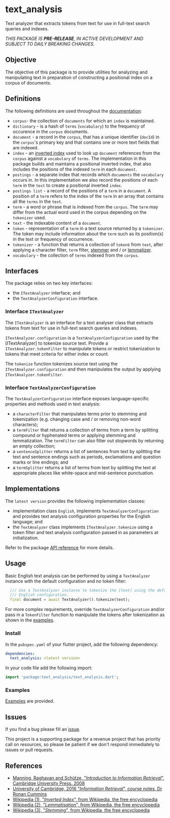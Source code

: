 <!-- 
BSD 3-Clause License
Copyright (c) 2022, GM Consult Pty Ltd
All rights reserved. 
-->

# text_analysis

Text analyzer that extracts tokens from text for use in full-text search queries and indexes. 

*THIS PACKAGE IS **PRE-RELEASE**, IN ACTIVE DEVELOPMENT AND SUBJECT TO DAILY BREAKING CHANGES.*

## Objective

The objective of this package is to provide utilities for analyzing and manipulating text in preparation of constructing a positional index on a corpus of documents.

## Definitions

The following definitions are used throughout the [documentation](https://pub.dev/documentation/text_indexing/latest/):

* `corpus`- the collection of `documents` for which an `index` is maintained.
* `dictionary` - is a hash of `terms` (`vocabulary`) to the frequency of occurence in the `corpus` documents.
* `document` - a record in the `corpus`, that has a unique identifier (`docId`) in the `corpus`'s primary key and that contains one or more text fields that are indexed.
* `index` - an [inverted index](https://en.wikipedia.org/wiki/Inverted_index) used to look up `document` references from the `corpus` against a `vocabulary` of `terms`. The implementation in this package builds and maintains a positional inverted index, that also includes the positions of the indexed `term` in each `document`.
* `postings` - a separate index that records which `documents` the `vocabulary` occurs in. In this implementation we also record the positions of each `term` in the `text` to create a positional inverted `index`.
* `postings list` - a record of the positions of a `term` in a `document`. A position of a `term` refers to the index of the `term` in an array that contains all the `terms` in the `text`.
* `term` - a word or phrase that is indexed from the `corpus`. The `term` may differ from the actual word used in the corpus depending on the `tokenizer` used.
* `text` - the indexable content of a `document`.
* `token` - representation of a `term` in a text source returned by a `tokenizer`. The token may include information about the `term` such as its position(s) in the text or frequency of occurrence.
* `tokenizer` - a function that returns a collection of `token`s from `text`, after applying a character filter, `term` filter, [stemmer](https://en.wikipedia.org/wiki/Stemming) and / or [lemmatizer](https://en.wikipedia.org/wiki/Lemmatisation).
* `vocabulary` - the collection of `terms` indexed from the `corpus`.

## Interfaces

The package relies on two key interfaces:
* the `ITextAnalyzer` interface; and
* the `TextAnalyzerConfiguration` interface.

### Interface `ITextAnalyzer`

The `ITextAnalyzer` is an interface for a text analyser class that extracts tokens from text for use in full-text search queries and indexes. 

`ITextAnalyzer.configuration` is a `TextAnalyzerConfiguration` used by the [ITextAnalyzer] to tokenize source text.
Provide a `ITextAnalyzer.tokenFilter`  to manipulate tokens or restrict tokenization to tokens that meet criteria for either index or count.

The `tokenize` function tokenizes source text using the `ITextAnalyzer.configuration` and then manipulates the output by applying `ITextAnalyzer.tokenFilter`.

### Interface `TextAnalyzerConfiguration`

The `TextAnalyzerConfiguration` interface exposes language-specific properties and methods used in text analysis: 
* a `characterFilter` that manipulates terms prior to stemming and tokenization (e.g. changing case and / or removing non-word characters);
* a `termFilter` that returns a collection of terms from a term by splitting compound or hyphenated terms or applying stemming and lemmatization. The `termFilter` can also filter out stopwords by returning an empty collection;
* a `sentenceSplitter` returns a list of sentences from text by splitting the text and sentence endings such as periods, exclamations and question marks or line endings; and
* a `termSplitter` returns a list of terms from text by splitting the text at appropriate places like white-space and mid-sentence punctuation.

## Implementations

The `latest version` provides the following implementation classes:
* implementation class `English`, implements `TextAnalyzerConfiguration` and provides text analysis configuration properties for the English language; and
* the `TextAnalyzer` class implements `ITextAnalyzer.tokenize` using a token filter and text analysis configuration passed in as parameters at initialization.

Refer to the package [API reference](https://pub.dev/documentation/text_analysis/latest/) for more details.

## Usage

Basic English text analysis can be performed by using a `TextAnalyzer` instance with the default configuration and no token filter:

```dart
  /// Use a TextAnalyzer instance to tokenize the [text] using the default 
  /// English configuration.
  final document = await TextAnalyzer().tokenize(text);

```

For more complex requirements, override `TextAnalyzerConfiguration` and/or pass in a `TokenFilter` function to manipulate the tokens after tokenization as shown in the [examples](https://pub.dev/packages/text_analysis/example).

### Install

In the `pubspec.yaml` of your flutter project, add the following dependency:

```yaml
dependencies:
  text_analysis: <latest version>
```

In your code file add the following import:

```dart
import 'package:text_analysis/text_analysis.dart';
```

### Examples

[Examples](https://pub.dev/packages/text_analysis/example) are provided. 


## Issues

If you find a bug please fill an [issue](https://github.com/GM-Consult-Pty-Ltd/text_analysis/issues).  

This project is a supporting package for a revenue project that has priority call on resources, so please be patient if we don't respond immediately to issues or pull requests.

## References

* [Manning, Raghavan and Schütze, "*Introduction to Information Retrieval*", Cambridge University Press. 2008](https://nlp.stanford.edu/IR-book/pdf/irbookprint.pdf)
* [University of Cambridge, 2016 "*Information Retrieval*", course notes, Dr Ronan Cummins](https://www.cl.cam.ac.uk/teaching/1516/InfoRtrv/)
* [Wikipedia (1), "*Inverted Index*", from Wikipedia, the free encyclopedia](https://en.wikipedia.org/wiki/Inverted_index)
* [Wikipedia (2), "*Lemmatisation*", from Wikipedia, the free encyclopedia](https://en.wikipedia.org/wiki/Lemmatisation)
* [Wikipedia (3), "*Stemming*", from Wikipedia, the free encyclopedia](https://en.wikipedia.org/wiki/Stemming)

